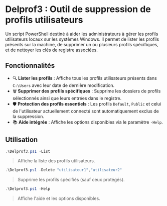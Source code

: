 # Delprof3 : Outil de suppression de profils utilisateurs

Un script PowerShell destiné à aider les administrateurs à gérer les profils utilisateurs locaux sur les systèmes Windows. Il permet de lister les profils présents sur la machine, de supprimer un ou plusieurs profils spécifiques, et de nettoyer les clés de registre associées.

## Fonctionnalités

- 🔍 **Lister les profils** : Affiche tous les profils utilisateurs présents dans `C:\Users` avec leur date de dernière modification.
- 🗑️ **Supprimer des profils spécifiques** : Supprime les dossiers de profils sélectionnés ainsi que leurs entrées dans le registre.
- 🛡️ **Protection des profils essentiels** : Les profils `Default`, `Public` et celui de l'utilisateur actuellement connecté sont automatiquement exclus de la suppression.
- 📚 **Aide intégrée** : Affiche les options disponibles via le paramètre `-Help`.

## Utilisation

```powershell
.\Delprof3.ps1 -List
```
> Affiche la liste des profils utilisateurs.

```powershell
.\Delprof3.ps1 -Delete "utilisateur1","utilisateur2"
```
> Supprime les profils spécifiés (sauf ceux protégés).

```powershell
.\Delprof3.ps1 -Help
```
> Affiche l'aide et les options disponibles.
